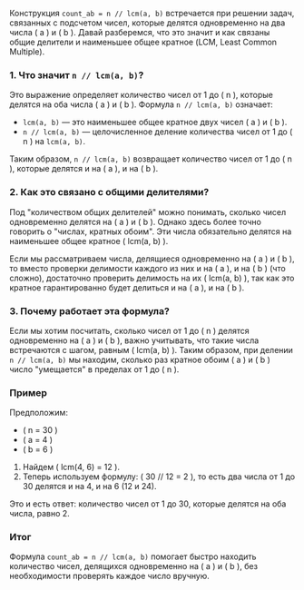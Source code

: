 Конструкция `count_ab = n // lcm(a, b)` встречается при решении задач, связанных с подсчетом чисел, которые делятся одновременно на два числа \( a \) и \( b \). Давай разберемся, что это значит и как связаны общие делители и наименьшее общее кратное (LCM, Least Common Multiple).

### 1. Что значит `n // lcm(a, b)`?

Это выражение определяет количество чисел от 1 до \( n \), которые делятся на оба числа \( a \) и \( b \). Формула `n // lcm(a, b)` означает:

- `lcm(a, b)` — это наименьшее общее кратное двух чисел \( a \) и \( b \).
- `n // lcm(a, b)` — целочисленное деление количества чисел от 1 до \( n \) на `lcm(a, b)`.

Таким образом, `n // lcm(a, b)` возвращает количество чисел от 1 до \( n \), которые делятся и на \( a \), и на \( b \).

### 2. Как это связано с общими делителями?

Под "количеством общих делителей" можно понимать, сколько чисел одновременно делятся на \( a \) и \( b \). Однако здесь более точно говорить о "числах, кратных обоим". Эти числа обязательно делятся на наименьшее общее кратное \( lcm(a, b) \).

Если мы рассматриваем числа, делящиеся одновременно на \( a \) и \( b \), то вместо проверки делимости каждого из них и на \( a \), и на \( b \) (что сложно), достаточно проверить делимость на их \( lcm(a, b) \), так как это кратное гарантированно будет делиться и на \( a \), и на \( b \).

### 3. Почему работает эта формула?

Если мы хотим посчитать, сколько чисел от 1 до \( n \) делятся одновременно на \( a \) и \( b \), важно учитывать, что такие числа встречаются с шагом, равным \( lcm(a, b) \). Таким образом, при делении `n // lcm(a, b)` мы находим, сколько раз кратное обоим \( a \) и \( b \) число "умещается" в пределах от 1 до \( n \).

### Пример

Предположим:

- \( n = 30 \)
- \( a = 4 \)
- \( b = 6 \)

1. Найдем \( lcm(4, 6) = 12 \).
2. Теперь используем формулу: \( 30 // 12 = 2 \), то есть два числа от 1 до 30 делятся и на 4, и на 6 (12 и 24).

Это и есть ответ: количество чисел от 1 до 30, которые делятся на оба числа, равно 2.

### Итог

Формула `count_ab = n // lcm(a, b)` помогает быстро находить количество чисел, делящихся одновременно на \( a \) и \( b \), без необходимости проверять каждое число вручную.
